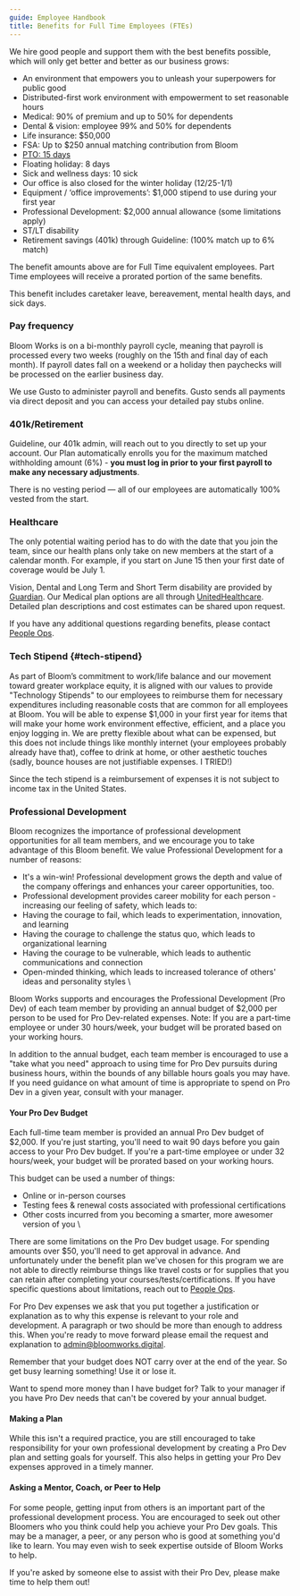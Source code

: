 ```yaml
---
guide: Employee Handbook
title: Benefits for Full Time Employees (FTEs)
---
```


We hire good people and support them with the best benefits possible, which will only get better and better as our business grows:

* An environment that empowers you to unleash your superpowers for public good
* Distributed-first work environment with empowerment to set reasonable hours
* Medical: 90% of premium and up to 50% for dependents
* Dental & vision: employee 99% and 50% for dependents
* Life insurance: $50,000 
* FSA: Up to $250 annual matching contribution from Bloom 
* [PTO: 15 days ](#TK)
* Floating holiday: 8 days
* Sick and wellness days: 10 sick
* Our office is also closed for the winter holiday (12/25-1/1)
* Equipment / ‘office improvements’: $1,000 stipend to use during your first year
* Professional Development: $2,000 annual allowance (some limitations apply)
* ST/LT disability
* Retirement savings (401k) through Guideline: (100% match up to 6% match)

The benefit amounts above are for Full Time equivalent employees. Part Time employees will receive a prorated portion of the same benefits.

This benefit includes caretaker leave, bereavement, mental health days, and sick days.

### Pay frequency

Bloom Works is on a bi-monthly payroll cycle, meaning that payroll is processed every two weeks (roughly on the 15th and final day of each month). If payroll dates fall on a weekend or a holiday then paychecks will be processed on the earlier business day. 

We use Gusto to administer payroll and benefits. Gusto sends all payments via direct deposit and  you can access your detailed pay stubs online. 

### 401k/Retirement

Guideline, our 401k admin, will reach out to you directly to set up your account. Our Plan automatically enrolls you for the maximum matched withholding amount (6%) - **you must log in prior to your first payroll to make any necessary adjustments**.

There is no vesting period — all of our employees are automatically 100% vested from the start. 

### Healthcare

The only potential waiting period has to do with the date that you join the team, since our health plans only take on new members at the start of a calendar month. For example, if you start on June 15 then your first date of coverage would be July 1.

Vision, Dental and Long Term and Short Term disability are provided by [Guardian](https://www.guardiandirect.com/). Our Medical plan options are all through [UnitedHealthcare](https://www.uhc.com/). Detailed plan descriptions and cost estimates can be shared upon request. 

If you have any additional questions regarding benefits, please contact [People Ops](mailto:blossom@bloomworks.digital).

### Tech Stipend {#tech-stipend}

As part of Bloom’s commitment to work/life balance and our movement toward greater workplace equity, it is aligned with our values to provide "Technology Stipends" to our employees to reimburse them for necessary expenditures including reasonable costs that are common for all employees at Bloom. You will be able to expense $1,000 in your first year for items that will make your home work environment effective, efficient, and a place you enjoy logging in. We are pretty flexible about what can be expensed, but this does not include things like monthly internet (your employees probably already have that), coffee to drink at home, or other aesthetic touches (sadly, bounce houses are not justifiable expenses. I TRIED!)

Since the tech stipend is a reimbursement of expenses it is not subject to income tax in the United States. 

### Professional Development

Bloom recognizes the importance of professional development opportunities for all team members, and we encourage you to take advantage of this Bloom benefit. We value Professional Development for a number of reasons:

* It's a win-win! Professional development grows the depth and value of the company offerings and enhances your career opportunities, too.
* Professional development provides career mobility for each person - increasing our feeling of safety, which leads to:
* Having the courage to fail, which leads to experimentation, innovation, and learning
* Having the courage to challenge the status quo, which leads to organizational learning
* Having the courage to be vulnerable, which leads to authentic communications and connection
* Open-minded thinking, which leads to increased tolerance of others' ideas and personality styles \


Bloom Works supports and encourages the Professional Development (Pro Dev) of each team member by providing an annual budget of $2,000 per person to be used for Pro Dev-related expenses. Note: If you are a part-time employee or under 30 hours/week, your budget will be prorated based on your working hours.

In addition to the annual budget, each team member is encouraged to use a "take what you need" approach to using time for Pro Dev pursuits during business hours, within the bounds of any billable hours goals you may have. If you need guidance on what amount of time is appropriate to spend on Pro Dev in a given year, consult with your manager.


#### Your Pro Dev Budget

Each full-time team member is provided an annual Pro Dev budget of $2,000. If you're just starting, you'll need to wait 90 days before you gain access to your Pro Dev budget. If you're a part-time employee or under 32 hours/week, your budget will be prorated based on your working hours.

This budget can be used a number of things:



* Online or in-person courses
* Testing fees & renewal costs associated with professional certifications
* Other costs incurred from you becoming a smarter, more awesomer version of you \

There are some limitations on the Pro Dev budget usage. For spending amounts over $50, you'll need to get approval in advance. And unfortunately under the benefit plan we've chosen for this program we are not able to directly reimburse things like travel costs or for supplies that you can retain after completing your courses/tests/certifications. If you have specific questions about limitations, reach out to [People Ops](mailto:blossom@bloomworks.digital).

For Pro Dev expenses we ask that you put together a justification or explanation as to why this expense is relevant to your role and development. A paragraph or two should be more than enough to address this. When you're ready to move forward please email the request and explanation to admin@bloomworks.digital.

Remember that your budget does NOT carry over at the end of the year. So get busy learning something! Use it or lose it.

Want to spend more money than I have budget for? Talk to your manager if you have Pro Dev needs that can't be covered by your annual budget.

#### Making a Plan

While this isn't a required practice, you are still encouraged to take responsibility for your own professional development by creating a Pro Dev plan and setting goals for yourself. This also helps in getting your Pro Dev expenses approved in a timely manner.

#### Asking a Mentor, Coach, or Peer to Help

For some people, getting input from others is an important part of the professional development process. You are encouraged to seek out other Bloomers who you think could help you achieve your Pro Dev goals. This may be a manager, a peer, or any person who is good at something you'd like to learn. You may even wish to seek expertise outside of Bloom Works to help.

If you're asked by someone else to assist with their Pro Dev, please make time to help them out!